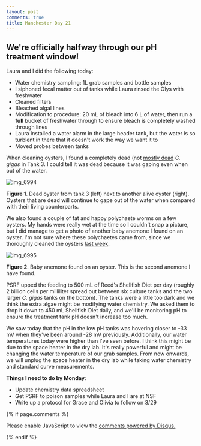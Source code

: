 ```yaml
---
layout: post
comments: true
title: Manchester Day 21
---
```


## We're officially halfway through our pH treatment window!

Laura and I did the following today:

- Water chemistry sampling: 1L grab samples and bottle samples
- I siphoned fecal matter out of tanks while Laura rinsed the Olys with freshwater
- Cleaned filters
- Bleached algal lines
 - Modification to procedure: 20 mL of bleach into 6 L of water, then run a **full** bucket of freshwater through to ensure bleach is completely washed through lines
- Laura installed a water alarm in the large header tank, but the water is so turblent in there that it doesn't work the way we want it to
- Moved probes between tanks

When cleaning oysters, I found a completely dead (not [mostly dead](https://www.youtube.com/watch?v=xbE8E1ez97M) *C. gigas* in Tank 3. I could tell it was dead because it was gaping even when out of the water.

![img_6994](https://cloud.githubusercontent.com/assets/22335838/23780541/6c887826-04fc-11e7-8a7b-fa9f5ff3c82b.JPG)

**Figure 1**. Dead oyster from tank 3 (left) next to another alive oyster (right). Oysters that are dead will continue to gape out of the water when compared with their living counterparts.

We also found a couple of fat and happy polychaete worms on a few oysters. My hands were really wet at the time so I couldn't snap a picture, but I did manage to get a photo of another baby anemone I found on an oyster. I'm not sure where these polychaetes came from, since we thoroughly cleaned the oysters [last week](https://yaaminiv.github.io/Manchester-Day-14/).

![img_6995](https://cloud.githubusercontent.com/assets/22335838/23780542/6e6dd6ae-04fc-11e7-8a44-7dc3b1ab3ccf.JPG)

**Figure 2**. Baby anemone found on an oyster. This is the second anemone I have found.

PSRF upped the feeding to 500 mL of Reed's Shellfish Diet per day (roughly 2 billion cells per milliliter spread out between six culture tanks and the two larger *C. gigas* tanks on the bottom). The tanks were a little too dark and we think the extra algae might be modifying water chemistry. We asked them to drop it down to 450 mL Shellfish Diet daily, and we'll be monitoring pH to ensure the treatment tank pH doesn't increase too much.

We saw today that the pH in the low pH tanks was hovering closer to -33 mV when they've been around -28 mV previously. Additionally, our water temperatures today were higher than I've seen before. I think this might be due to the space heater in the dry lab. It's really powerful and might be changing the water temperature of our grab samples. From now onwards, we will unplug the space heater in the dry lab while taking water chemistry and standard curve measurements.

**Things I need to do by Monday**:
- Update chemistry data spreadsheet
- Get PSRF to poison samples while Laura and I are at NSF
- Write up a protocol for Grace and Olivia to follow on 3/29

{% if page.comments %}

<div id="disqus_thread"></div>
<script>

/**
*  RECOMMENDED CONFIGURATION VARIABLES: EDIT AND UNCOMMENT THE SECTION BELOW TO INSERT DYNAMIC VALUES FROM YOUR PLATFORM OR CMS.
*  LEARN WHY DEFINING THESE VARIABLES IS IMPORTANT: https://disqus.com/admin/universalcode/#configuration-variables*/
/*
var disqus_config = function () {
this.page.url = PAGE_URL;  // Replace PAGE_URL with your page's canonical URL variable
this.page.identifier = PAGE_IDENTIFIER; // Replace PAGE_IDENTIFIER with your page's unique identifier variable
};
*/
(function() { // DON'T EDIT BELOW THIS LINE
var d = document, s = d.createElement('script');
s.src = 'https://the-responsible-grad-student.disqus.com/embed.js';
s.setAttribute('data-timestamp', +new Date());
(d.head || d.body).appendChild(s);
})();
</script>
<noscript>Please enable JavaScript to view the <a href="https://disqus.com/?ref_noscript">comments powered by Disqus.</a></noscript>

{% endif %}

<script id="dsq-count-scr" src="//the-responsible-grad-student.disqus.com/count.js" async></script>

